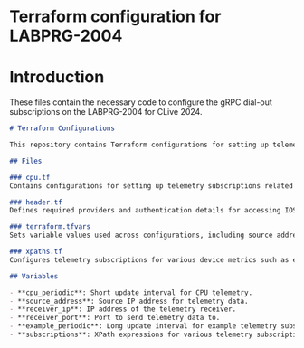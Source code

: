 # Terraform configuration for LABPRG-2004

# Introduction

These files contain the necessary code to configure the gRPC dial-out subscriptions on the LABPRG-2004 for CLive 2024.

```markdown
# Terraform Configurations

This repository contains Terraform configurations for setting up telemetry subscriptions on IOS XE devices.

## Files

### cpu.tf
Contains configurations for setting up telemetry subscriptions related to CPU usage metrics.

### header.tf
Defines required providers and authentication details for accessing IOS XE devices.

### terraform.tfvars
Sets variable values used across configurations, including source address, receiver IP, receiver port, and update intervals.

### xpaths.tf
Configures telemetry subscriptions for various device metrics such as environment sensors, interfaces, memory statistics, CDP neighbors, and CPU utilization.

## Variables

- **cpu_periodic**: Short update interval for CPU telemetry.
- **source_address**: Source IP address for telemetry data.
- **receiver_ip**: IP address of the telemetry receiver.
- **receiver_port**: Port to send telemetry data to.
- **example_periodic**: Long update interval for example telemetry subscriptions.
- **subscriptions**: XPath expressions for various telemetry subscriptions.

```
